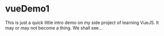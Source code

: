 # vueDemo1

This is just a quick little intro demo on my side project of learning VueJS. It may or may not become a thing. We shall see...
